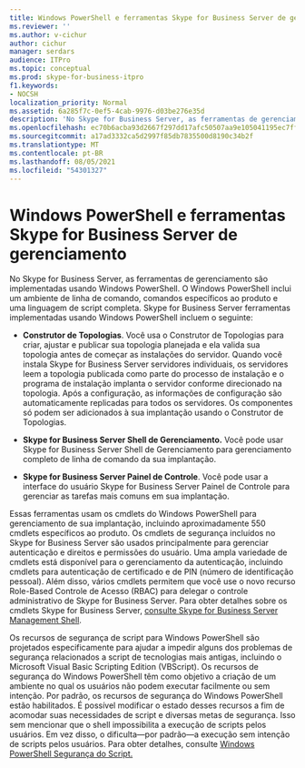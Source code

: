 ```yaml
---
title: Windows PowerShell e ferramentas Skype for Business Server de gerenciamento
ms.reviewer: ''
ms.author: v-cichur
author: cichur
manager: serdars
audience: ITPro
ms.topic: conceptual
ms.prod: skype-for-business-itpro
f1.keywords:
- NOCSH
localization_priority: Normal
ms.assetid: 6a285f7c-0ef5-4cab-9976-d03be276e35d
description: 'No Skype for Business Server, as ferramentas de gerenciamento são implementadas usando Windows PowerShell. O Windows PowerShell inclui um ambiente de linha de comando, comandos específicos ao produto e uma linguagem de script completa. Skype for Business Server ferramentas implementadas usando Windows PowerShell incluem o seguinte:'
ms.openlocfilehash: ec70b6acba93d2667f297dd17afc50507aa9e105041195ec7ffa34459fa2b878
ms.sourcegitcommit: a17ad3332ca5d2997f85db7835500d8190c34b2f
ms.translationtype: MT
ms.contentlocale: pt-BR
ms.lasthandoff: 08/05/2021
ms.locfileid: "54301327"
---
```

# <a name="windows-powershell-and-skype-for-business-server-management-tools"></a>Windows PowerShell e ferramentas Skype for Business Server de gerenciamento
 
No Skype for Business Server, as ferramentas de gerenciamento são implementadas usando Windows PowerShell. O Windows PowerShell inclui um ambiente de linha de comando, comandos específicos ao produto e uma linguagem de script completa. Skype for Business Server ferramentas implementadas usando Windows PowerShell incluem o seguinte: 
  
- **Construtor de Topologias**. Você usa o Construtor de Topologias para criar, ajustar e publicar sua topologia planejada e ela valida sua topologia antes de começar as instalações do servidor. Quando você instala Skype for Business Server servidores individuais, os servidores leem a topologia publicada como parte do processo de instalação e o programa de instalação implanta o servidor conforme direcionado na topologia. Após a configuração, as informações de configuração são automaticamente replicadas para todos os servidores. Os componentes só podem ser adicionados à sua implantação usando o Construtor de Topologias.
    
- **Skype for Business Server Shell de Gerenciamento.** Você pode usar Skype for Business Server Shell de Gerenciamento para gerenciamento completo de linha de comando da sua implantação.
    
- **Skype for Business Server Painel de Controle**. Você pode usar a interface do usuário Skype for Business Server Painel de Controle para gerenciar as tarefas mais comuns em sua implantação.
    
Essas ferramentas usam os cmdlets do Windows PowerShell para gerenciamento de sua implantação, incluindo aproximadamente 550 cmdlets específicos ao produto. Os cmdlets de segurança incluídos no Skype for Business Server são usados principalmente para gerenciar autenticação e direitos e permissões do usuário. Uma ampla variedade de cmdlets está disponível para o gerenciamento da autenticação, incluindo cmdlets para autenticação de certificado e de PIN (número de identificação pessoal). Além disso, vários cmdlets permitem que você use o novo recurso Role-Based Controle de Acesso (RBAC) para delegar o controle administrativo de Skype for Business Server. Para obter detalhes sobre os cmdlets Skype for Business Server, [consulte Skype for Business Server Management Shell](../../manage/management-shell.md).
  
Os recursos de segurança de script para Windows PowerShell são projetados especificamente para ajudar a impedir alguns dos problemas de segurança relacionados a script de tecnologias mais antigas, incluindo o Microsoft Visual Basic Scripting Edition (VBScript). Os recursos de segurança do Windows PowerShell têm como objetivo a criação de um ambiente no qual os usuários não podem executar facilmente ou sem intenção. Por padrão, os recursos de segurança do Windows PowerShell estão habilitados. É possível modificar o estado desses recursos a fim de acomodar suas necessidades de script e diversas metas de segurança. Isso sem mencionar que o shell impossibilita a execução de scripts pelos usuários. Em vez disso, o dificulta—por padrão—a execução sem intenção de scripts pelos usuários. Para obter detalhes, consulte [Windows PowerShell Segurança do Script.](/previous-versions/msdn10/gg261722(v=msdn.10))
